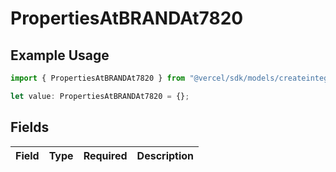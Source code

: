 # PropertiesAtBRANDAt7820

## Example Usage

```typescript
import { PropertiesAtBRANDAt7820 } from "@vercel/sdk/models/createintegrationstoredirectop.js";

let value: PropertiesAtBRANDAt7820 = {};
```

## Fields

| Field       | Type        | Required    | Description |
| ----------- | ----------- | ----------- | ----------- |